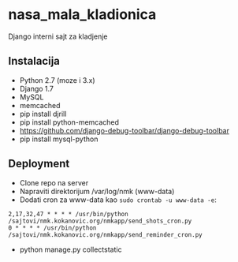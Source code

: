 nasa_mala_kladionica
====================

Django interni sajt za kladjenje

## Instalacija

* Python 2.7 (moze i 3.x)
* Django 1.7
* MySQL
* memcached
* pip install djrill
* pip install python-memcached
* https://github.com/django-debug-toolbar/django-debug-toolbar
* pip install mysql-python

## Deployment

* Clone repo na server
* Napraviti direktorijum /var/log/nmk (www-data)
* Dodati cron za www-data kao `sudo crontab -u www-data -e`:
```
2,17,32,47 * * * * /usr/bin/python /sajtovi/nmk.kokanovic.org/nmkapp/send_shots_cron.py
0 * * * * /usr/bin/python /sajtovi/nmk.kokanovic.org/nmkapp/send_reminder_cron.py
```
* python manage.py collectstatic
